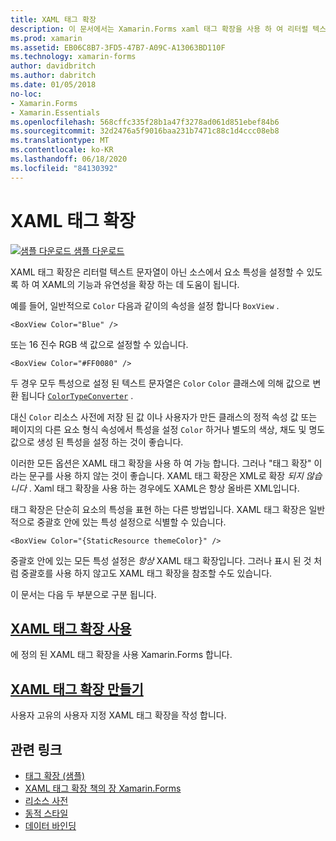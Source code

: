 ```yaml
---
title: XAML 태그 확장
description: 이 문서에서는 Xamarin.Forms xaml 태그 확장을 사용 하 여 리터럴 텍스트 문자열이 아닌 소스에서 요소 특성을 설정할 수 있도록 하 여 xaml의 기능과 유연성을 확장 하는 방법을 설명 합니다.
ms.prod: xamarin
ms.assetid: EB06C8B7-3FD5-47B7-A09C-A13063BD110F
ms.technology: xamarin-forms
author: davidbritch
ms.author: dabritch
ms.date: 01/05/2018
no-loc:
- Xamarin.Forms
- Xamarin.Essentials
ms.openlocfilehash: 568cffc335f28b1a47f3278ad061d851ebef84b6
ms.sourcegitcommit: 32d2476a5f9016baa231b7471c88c1d4ccc08eb8
ms.translationtype: MT
ms.contentlocale: ko-KR
ms.lasthandoff: 06/18/2020
ms.locfileid: "84130392"
---
```

# <a name="xaml-markup-extensions"></a>XAML 태그 확장

[![샘플 다운로드](~/media/shared/download.png) 샘플 다운로드](https://docs.microsoft.com/samples/xamarin/xamarin-forms-samples/xaml-markupextensions)

XAML 태그 확장은 리터럴 텍스트 문자열이 아닌 소스에서 요소 특성을 설정할 수 있도록 하 여 XAML의 기능과 유연성을 확장 하는 데 도움이 됩니다.

예를 들어, 일반적으로 `Color` 다음과 같이의 속성을 설정 합니다 `BoxView` .

```xaml
<BoxView Color="Blue" />
```

또는 16 진수 RGB 색 값으로 설정할 수 있습니다.

```xaml
<BoxView Color="#FF0080" />
```

두 경우 모두 특성으로 설정 된 텍스트 문자열은 `Color` `Color` 클래스에 의해 값으로 변환 됩니다 [`ColorTypeConverter`](xref:Xamarin.Forms.ColorTypeConverter) .

대신 `Color` 리소스 사전에 저장 된 값 이나 사용자가 만든 클래스의 정적 속성 값 또는 페이지의 다른 요소 형식 속성에서 특성을 설정 `Color` 하거나 별도의 색상, 채도 및 명도 값으로 생성 된 특성을 설정 하는 것이 좋습니다.

이러한 모든 옵션은 XAML 태그 확장을 사용 하 여 가능 합니다. 그러나 "태그 확장" 이라는 문구를 사용 하지 않는 것이 좋습니다. XAML 태그 확장은 XML로 확장 *되지 않습니다* . Xaml 태그 확장을 사용 하는 경우에도 XAML은 항상 올바른 XML입니다.

태그 확장은 단순히 요소의 특성을 표현 하는 다른 방법입니다. XAML 태그 확장은 일반적으로 중괄호 안에 있는 특성 설정으로 식별할 수 있습니다.

```xaml
<BoxView Color="{StaticResource themeColor}" />
```

중괄호 안에 있는 모든 특성 설정은 *항상* XAML 태그 확장입니다. 그러나 표시 된 것 처럼 중괄호를 사용 하지 않고도 XAML 태그 확장을 참조할 수도 있습니다.

이 문서는 다음 두 부분으로 구분 됩니다.

## <a name="consuming-xaml-markup-extensions"></a>[XAML 태그 확장 사용](consuming.md)  

에 정의 된 XAML 태그 확장을 사용 Xamarin.Forms 합니다.

## <a name="creating-xaml-markup-extensions"></a>[XAML 태그 확장 만들기](creating.md)

사용자 고유의 사용자 지정 XAML 태그 확장을 작성 합니다.

## <a name="related-links"></a>관련 링크

- [태그 확장 (샘플)](https://docs.microsoft.com/samples/xamarin/xamarin-forms-samples/xaml-markupextensions)
- [XAML 태그 확장 책의 장 Xamarin.Forms](~/xamarin-forms/creating-mobile-apps-xamarin-forms/summaries/chapter10.md)
- [리소스 사전](~/xamarin-forms/xaml/resource-dictionaries.md)
- [동적 스타일](~/xamarin-forms/user-interface/styles/dynamic.md)
- [데이터 바인딩](~/xamarin-forms/app-fundamentals/data-binding/index.md)
